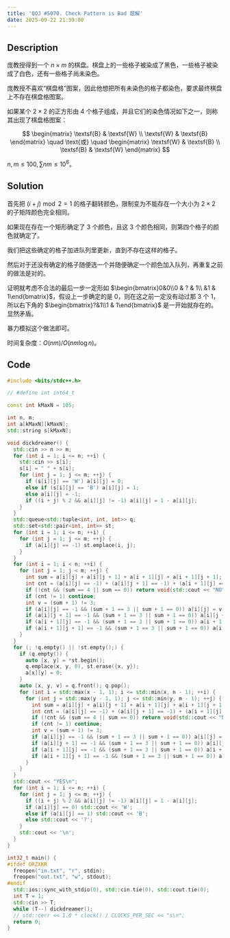 ```yaml
---
title: 'QOJ #5070. Check Pattern is Bad 题解'
date: 2025-09-22 21:59:00
---
```


## Description

庞教授得到一个 $n \times m$ 的棋盘。棋盘上的一些格子被染成了黑色，一些格子被染成了白色，还有一些格子尚未染色。

庞教授不喜欢“棋盘格”图案，因此他想把所有未染色的格子都染色，要求最终棋盘上不存在棋盘格图案。

如果某个 $2 \times 2$ 的正方形由 4 个格子组成，并且它们的染色情况如下之一，则称其出现了棋盘格图案：

$$
\begin{matrix}
\textsf{B} & \textsf{W} \\
\textsf{W} & \textsf{B}
\end{matrix}
\quad \text{或} \quad
\begin{matrix}
\textsf{W} & \textsf{B} \\
\textsf{B} & \textsf{W}
\end{matrix}
$$

$n,m\leq 100,\sum nm\leq 10^6$。

## Solution

首先把 $(i+j)\bmod 2=1$ 的格子翻转颜色，限制变为不能存在一个大小为 $2\times 2$ 的子矩阵颜色完全相同。

如果现在存在一个矩形确定了 $3$ 个颜色，且这 $3$ 个颜色相同，则第四个格子的颜色就确定了。

我们把这些确定的格子加进队列里更新，直到不存在这样的格子。

然后对于还没有确定的格子随便选一个并随便确定一个颜色加入队列，再重复之前的做法是对的。

证明就考虑不合法的最后一步一定形如 $\begin{bmatrix}0&0\\0 & ? & 1\\ &1 & 1\end{bmatrix}$，假设上一步确定的是 $0$，则在这之前一定没有动过那 $3$ 个 $1$，所以右下角的 $\begin{bmatrix}?&1\\1 & 1\end{bmatrix}$ 是一开始就存在的。显然矛盾。

暴力模拟这个做法即可。

时间复杂度：$O(nm)/O(nm\log n)$。

## Code

```cpp
#include <bits/stdc++.h>

// #define int int64_t

const int kMaxN = 105;

int n, m;
int a[kMaxN][kMaxN];
std::string s[kMaxN];

void dickdreamer() {
  std::cin >> n >> m;
  for (int i = 1; i <= n; ++i) {
    std::cin >> s[i];
    s[i] = " " + s[i];
    for (int j = 1; j <= m; ++j) {
      if (s[i][j] == 'W') a[i][j] = 0;
      else if (s[i][j] == 'B') a[i][j] = 1;
      else a[i][j] = -1;
      if ((i + j) % 2 && a[i][j] != -1) a[i][j] = 1 - a[i][j];
    }
  }
  std::queue<std::tuple<int, int, int>> q;
  std::set<std::pair<int, int>> st;
  for (int i = 1; i <= n; ++i) {
    for (int j = 1; j <= m; ++j) {
      if (a[i][j] == -1) st.emplace(i, j);
    }
  }
  for (int i = 1; i < n; ++i) {
    for (int j = 1; j < m; ++j) {
      int sum = a[i][j] + a[i][j + 1] + a[i + 1][j] + a[i + 1][j + 1];
      int cnt = (a[i][j] == -1) + (a[i][j + 1] == -1) + (a[i + 1][j] == -1) + (a[i + 1][j + 1] == -1);
      if (!cnt && (sum == 4 || sum == 0)) return void(std::cout << "NO\n");
      if (cnt != 1) continue;
      int v = (sum + 1) != 3;
      if (a[i][j] == -1 && (sum + 1 == 3 || sum + 1 == 0)) a[i][j] = v, st.erase({i, j}), q.emplace(i, j, (sum + 1) != 3);
      if (a[i][j + 1] == -1 && (sum + 1 == 3 || sum + 1 == 0)) a[i][j + 1] = v, st.erase({i, j + 1}), q.emplace(i, j + 1, (sum + 1) != 3);
      if (a[i + 1][j] == -1 && (sum + 1 == 3 || sum + 1 == 0)) a[i + 1][j] = v, st.erase({i + 1, j}), q.emplace(i + 1, j, (sum + 1) != 3);
      if (a[i + 1][j + 1] == -1 && (sum + 1 == 3 || sum + 1 == 0)) a[i + 1][j + 1] = v, st.erase({i + 1, j + 1}), q.emplace(i + 1, j + 1, (sum + 1) != 3);
    }
  }
  for (; !q.empty() || !st.empty();) {
    if (q.empty()) {
      auto [x, y] = *st.begin();
      q.emplace(x, y, 0), st.erase({x, y});
      a[x][y] = 0;
    }
    auto [x, y, v] = q.front(); q.pop();
    for (int i = std::max(x - 1, 1); i <= std::min(x, n - 1); ++i) {
      for (int j = std::max(y - 1, 1); j <= std::min(y, m - 1); ++j) {
        int sum = a[i][j] + a[i][j + 1] + a[i + 1][j] + a[i + 1][j + 1];
        int cnt = (a[i][j] == -1) + (a[i][j + 1] == -1) + (a[i + 1][j] == -1) + (a[i + 1][j + 1] == -1);
        if (!cnt && (sum == 4 || sum == 0)) return void(std::cout << "NO\n");
        if (cnt != 1) continue;
        int v = (sum + 1) != 3;
        if (a[i][j] == -1 && (sum + 1 == 3 || sum + 1 == 0)) a[i][j] = v, st.erase({i, j}), q.emplace(i, j, (sum + 1) != 3);
        if (a[i][j + 1] == -1 && (sum + 1 == 3 || sum + 1 == 0)) a[i][j + 1] = v, st.erase({i, j + 1}), q.emplace(i, j + 1, (sum + 1) != 3);
        if (a[i + 1][j] == -1 && (sum + 1 == 3 || sum + 1 == 0)) a[i + 1][j] = v, st.erase({i + 1, j}), q.emplace(i + 1, j, (sum + 1) != 3);
        if (a[i + 1][j + 1] == -1 && (sum + 1 == 3 || sum + 1 == 0)) a[i + 1][j + 1] = v, st.erase({i + 1, j + 1}), q.emplace(i + 1, j + 1, (sum + 1) != 3);
      }
    }
  }
  std::cout << "YES\n";
  for (int i = 1; i <= n; ++i) {
    for (int j = 1; j <= m; ++j) {
      if ((i + j) % 2 && a[i][j] != -1) a[i][j] = 1 - a[i][j];
      if (a[i][j] == 0) std::cout << 'W';
      else if (a[i][j] == 1) std::cout << 'B';
      else std::cout << '?';
    }
    std::cout << '\n';
  }
}

int32_t main() {
#ifdef ORZXKR
  freopen("in.txt", "r", stdin);
  freopen("out.txt", "w", stdout);
#endif
  std::ios::sync_with_stdio(0), std::cin.tie(0), std::cout.tie(0);
  int T = 1;
  std::cin >> T;
  while (T--) dickdreamer();
  // std::cerr << 1.0 * clock() / CLOCKS_PER_SEC << "s\n";
  return 0;
}
```